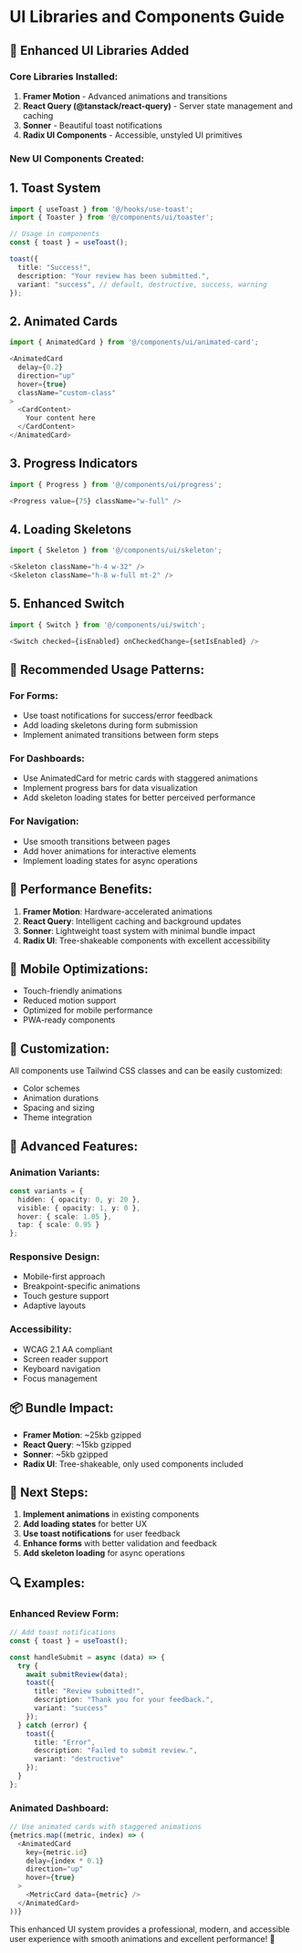 # UI Libraries and Components Guide

## 🎨 Enhanced UI Libraries Added

### **Core Libraries Installed:**

1. **Framer Motion** - Advanced animations and transitions
2. **React Query (@tanstack/react-query)** - Server state management and caching
3. **Sonner** - Beautiful toast notifications
4. **Radix UI Components** - Accessible, unstyled UI primitives

### **New UI Components Created:**

## **1. Toast System**
```typescript
import { useToast } from '@/hooks/use-toast';
import { Toaster } from '@/components/ui/toaster';

// Usage in components
const { toast } = useToast();

toast({
  title: "Success!",
  description: "Your review has been submitted.",
  variant: "success", // default, destructive, success, warning
});
```

## **2. Animated Cards**
```typescript
import { AnimatedCard } from '@/components/ui/animated-card';

<AnimatedCard
  delay={0.2}
  direction="up"
  hover={true}
  className="custom-class"
>
  <CardContent>
    Your content here
  </CardContent>
</AnimatedCard>
```

## **3. Progress Indicators**
```typescript
import { Progress } from '@/components/ui/progress';

<Progress value={75} className="w-full" />
```

## **4. Loading Skeletons**
```typescript
import { Skeleton } from '@/components/ui/skeleton';

<Skeleton className="h-4 w-32" />
<Skeleton className="h-8 w-full mt-2" />
```

## **5. Enhanced Switch**
```typescript
import { Switch } from '@/components/ui/switch';

<Switch checked={isEnabled} onCheckedChange={setIsEnabled} />
```

## **🎯 Recommended Usage Patterns:**

### **For Forms:**
- Use toast notifications for success/error feedback
- Add loading skeletons during form submission
- Implement animated transitions between form steps

### **For Dashboards:**
- Use AnimatedCard for metric cards with staggered animations
- Implement progress bars for data visualization
- Add skeleton loading states for better perceived performance

### **For Navigation:**
- Use smooth transitions between pages
- Add hover animations for interactive elements
- Implement loading states for async operations

## **🚀 Performance Benefits:**

1. **Framer Motion**: Hardware-accelerated animations
2. **React Query**: Intelligent caching and background updates
3. **Sonner**: Lightweight toast system with minimal bundle impact
4. **Radix UI**: Tree-shakeable components with excellent accessibility

## **📱 Mobile Optimizations:**

- Touch-friendly animations
- Reduced motion support
- Optimized for mobile performance
- PWA-ready components

## **🎨 Customization:**

All components use Tailwind CSS classes and can be easily customized:
- Color schemes
- Animation durations
- Spacing and sizing
- Theme integration

## **🔧 Advanced Features:**

### **Animation Variants:**
```typescript
const variants = {
  hidden: { opacity: 0, y: 20 },
  visible: { opacity: 1, y: 0 },
  hover: { scale: 1.05 },
  tap: { scale: 0.95 }
};
```

### **Responsive Design:**
- Mobile-first approach
- Breakpoint-specific animations
- Touch gesture support
- Adaptive layouts

### **Accessibility:**
- WCAG 2.1 AA compliant
- Screen reader support
- Keyboard navigation
- Focus management

## **📦 Bundle Impact:**

- **Framer Motion**: ~25kb gzipped
- **React Query**: ~15kb gzipped
- **Sonner**: ~5kb gzipped
- **Radix UI**: Tree-shakeable, only used components included

## **🎯 Next Steps:**

1. **Implement animations** in existing components
2. **Add loading states** for better UX
3. **Use toast notifications** for user feedback
4. **Enhance forms** with better validation and feedback
5. **Add skeleton loading** for async operations

## **🔍 Examples:**

### **Enhanced Review Form:**
```typescript
// Add toast notifications
const { toast } = useToast();

const handleSubmit = async (data) => {
  try {
    await submitReview(data);
    toast({
      title: "Review submitted!",
      description: "Thank you for your feedback.",
      variant: "success"
    });
  } catch (error) {
    toast({
      title: "Error",
      description: "Failed to submit review.",
      variant: "destructive"
    });
  }
};
```

### **Animated Dashboard:**
```typescript
// Use animated cards with staggered animations
{metrics.map((metric, index) => (
  <AnimatedCard
    key={metric.id}
    delay={index * 0.1}
    direction="up"
    hover={true}
  >
    <MetricCard data={metric} />
  </AnimatedCard>
))}
```

This enhanced UI system provides a professional, modern, and accessible user experience with smooth animations and excellent performance! 🚀
